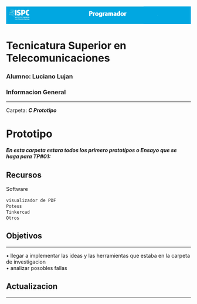 ![alt text](/readme.png)
# Tecnicatura Superior en Telecomunicaciones
### Alumno: Luciano Lujan
### Informacion General
***
Carpeta: ***C Prototipo***
# Prototipo

***En esta carpeta estara todos los primero prototipos o Ensayo que se haga para TP#01:***





## Recursos
Software 
```
visualizador de PDF
Poteus
Tinkercad
Otros
```
## Objetivos
***
• llegar a implementar las ideas y las herramientas
 que estaba en la carpeta de investigacion  
• analizar posobles fallas

## Actualizacion
***